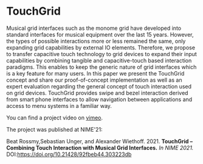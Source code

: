 # TouchGrid
Musical grid interfaces such as the monome grid have developed into standard interfaces for musical equipment over the last 15 years. However, the types of possible interactions more or less remained the same, only expanding grid capabilities by external IO elements. Therefore, we propose to transfer capacitive touch technology to grid devices to expand their input capabilities by combining tangible and capacitive-touch based interaction paradigms. This enables to keep the generic nature of grid interfaces which is a key feature for many users. In this paper we present the TouchGrid concept and share our proof-of-concept implementation as well as an expert evaluation regarding the general concept of touch interaction used on grid devices. TouchGrid provides swipe and bezel interaction derived from smart phone interfaces to allow navigation between applications and access to menu systems in a familiar way.

You can find a project video on [vimeo](https://vimeo.com/387381202).

The project was published at NIME'21:

Beat Rossmy,Sebastian Unger, and Alexander Wiethoff. 2021. **TouchGrid – Combining Touch Interaction with Musical Grid Interfaces.** *In NIME 2021.* DOI:https://doi.org/10.21428/92fbeb44.303223db
